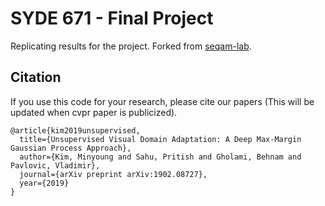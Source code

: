 # SYDE 671 - Final Project
Replicating results for the project. Forked from [seqam-lab](https://github.com/seqam-lab/GPDA).


## Citation
If you use this code for your research, please cite our papers (This will be updated when cvpr paper is publicized).
```
@article{kim2019unsupervised,
  title={Unsupervised Visual Domain Adaptation: A Deep Max-Margin Gaussian Process Approach},
  author={Kim, Minyoung and Sahu, Pritish and Gholami, Behnam and Pavlovic, Vladimir},
  journal={arXiv preprint arXiv:1902.08727},
  year={2019}
}
```
